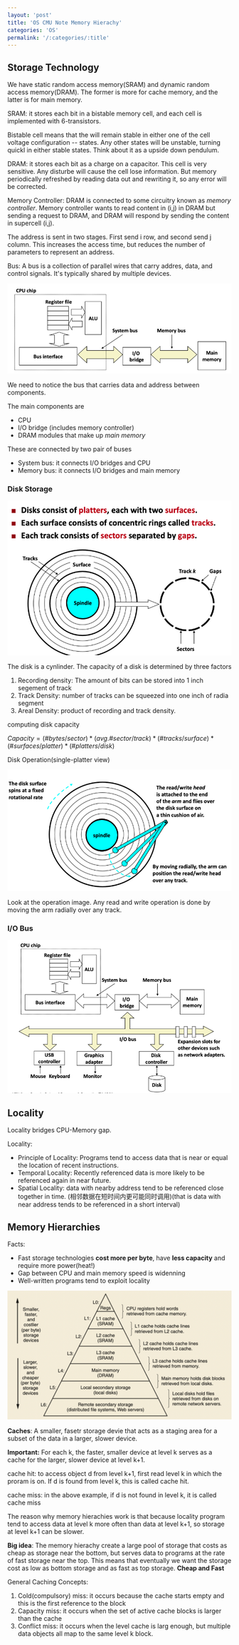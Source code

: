 ```yaml
---
layout: 'post'
title: 'OS CMU Note Memory Hierachy' 
categories: 'OS'
permalink: '/:categories/:title'
---
```


## Storage Technology

We have static random access memory(SRAM) and dynamic random access memory(DRAM). The former is more for cache memory, and the latter is for main memory.

SRAM: it stores each bit in a bistable memory cell, and each cell is implemented with 6-transistors.

Bistable cell means that the will remain stable in either one of the cell voltage configuration -- states. Any other states will be unstable, turning quickl in either stable states. Think about it as a upside down pendulum.

DRAM: it stores each bit as a charge on a capacitor. This cell is very sensitive. Any disturbe will cause the cell lose information. But memory periodically refreshed by reading data out and rewriting it, so any error will be corrected.

Memory Controller: DRAM is connected to some circuitry known as *memory controller*. Memory controller wants to read content in (i,j) in DRAM but sending a request to DRAM, and DRAM will respond by sending the content in supercell (i,j). 

The address is sent in two stages. First send i row, and second send j column. This increases the access time, but reduces the number of parameters to represent an address.

Bus: A bus is a collection of parallel wires that carry addres, data, and control signals. It's typically shared by multiple devices.


![image](../pictures/CPU_Memory_bus_relationpnd.png)

We need to notice the bus that carries data and address between components.

The main components are

* CPU
* I/O bridge (includes memory controller)
* DRAM modules that make up *main memory*

These are connected by two pair of buses

* System bus: it connects I/O bridges and CPU
* Memory bus: it connects I/O bridges and main memory


### Disk Storage


![image](../pictures/Disk_geomery.png)

The disk is a cynlinder. The capacity of a disk is determined by three factors

1. Recording density: The amount of bits can be stored into 1 inch segement of track
2. Track Density: number of tracks can be squeezed into one inch of radia segment
3. Areal Density: product of recording and track density.

computing disk capacity

$Capacity = (\# bytes/sector)*(avg.\#sector/track)*(\# tracks/surface)*(\#surfaces/platter)*(\#platters/disk)$

Disk Operation(single-platter view)

![image](../pictures/disk_operation.png)

Look at the operation image. Any read and write operation is done by moving the arm radially over any track.

### I/O Bus

![image](../pictures/I%3AO_bus.png)

## Locality

Locality bridges CPU-Memory gap.

Locality:

* Principle of Locality: Programs tend to access data that is near or equal the location of recent instructions.
* Temporal Locality: Recently referenced data is more likely to be referenced again in near future.
* Spatial Locality: data with nearby address tend to be referenced close together in time. (相邻数据在短时间内更可能同时调用)(that is data with near address tends to be referenced in a short interval)

## Memory Hierarchies

Facts:

* Fast storage technologies **cost more per byte**, have **less capacity** and require more power(heat!)
* Gap between CPU and main memory speed is widenning
* Well-written programs tend to exploit locality

![image](../pictures/memo_hierachy.png)

**Caches**: A smaller, fasetr storage devie that acts as a staging area for a subset of the data in a larger, slower device.

**Important:** For each k, the faster, smaller device at level k serves as a cache for the larger, slower device at level k+1.

cache hit: to access object d from level k+1, first read level k in which the proram is on. If d is found from level k, this is called cache hit.

cache miss: in the above example, if d is not found in level k, it is called cache miss

The reason why memory hierachies work is that because locality program tend to access data at level k more often than data at level k+1, so storage at level k+1 can be slower.


**Big idea**: The memory hierachy create a large pool of storage that costs as cheap as storage near the bottom, but serves data to programs at the rate of fast storage near the top. This means that eventually we want the storage  cost as low as bottom storage and as fast as top storage. **Cheap and Fast**

General Caching Concepts:

1. Cold(compulsory) miss: it occurs because the cache starts empty and this is the first reference to the block
2. Capacity miss: it occurs when the set of active cache blocks is larger than the cache
3. Conflict miss: it occurs when the level  cache is larg enough, but multiple data objects all map to the same level k block.
